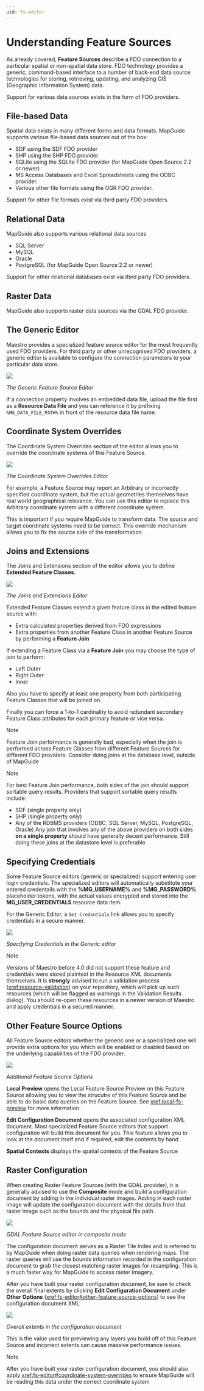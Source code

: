 ```yaml
---
uid: fs-editor
---
```


# Understanding Feature Sources

As already covered, **Feature Sources** describe a FDO connection to a particular spatial or non-spatial data store. FDO technology provides a generic, 
command-based interface to a number of back-end data source technologies for storing, retrieving, updating, and analyzing GIS (Geographic Information System) data.

Support for various data sources exists in the form of FDO providers.

## File-based Data

Spatial data exists in many different forms and data formats. MapGuide supports various file-based data sources out of the box:

 * SDF using the SDF FDO provider
 * SHP using the SHP FDO provider
 * SQLite using the SQLite FDO provider (for MapGuide Open Source 2.2 or newer)
 * MS Access Databases and Excel Spreadsheets using the ODBC provider.
 * Various other file formats using the OGR FDO provider.

Support for other file formats exist via third party FDO providers.

## Relational Data

MapGuide also supports various relational data sources

 * SQL Server
 * MySQL
 * Oracle
 * PostgreSQL (for MapGuide Open Source 2.2 or newer)

Support for other relational databases exist via third party FDO providers.

## Raster Data

MapGuide also supports raster data sources via the GDAL FDO provider.

## The Generic Editor

Maestro provides a specialized feature source editor for the most frequently used FDO providers. For third party or other unrecognised FDO providers, a generic editor is
available to configure the connection parameters to your particular data store.

![](../images/fs_generic.png)
   
   *The Generic Feature Source Editor*

If a connection property involves an embedded data file, upload the file first as a **Resource Data File** and you can reference it 
by prefixing `%MG_DATA_FILE_PATH%` in front of the resource data file name.

## Coordinate System Overrides

The Coordinate System Overrides section of the editor allows you to override the coordinate systems of this Feature Source. 

![](../images/fs_cs_overrides.png)
   
   *The Coordinate System Overrides Editor*

For example, a Feature Source may report an Arbitrary or incorrectly specified coordinate system, but the actual geometries themselves 
have real world geographical relevance. You can use this editor to replace this Arbitrary coordinate system with a different coordinate 
system. 

This is important if you require MapGuide to transform data. The source and target coordinate systems need to be correct. This override 
mechanism allows you to fix the source side of the transformation.

## Joins and Extensions

The Joins and Extensions section of the editor allows you to define **Extended Feature Classes**.

![](../images/fs_extensions.png)

   *The Joins and Extensions Editor*

Extended Feature Classes extend a given feature class in the edited feature source with:

 * Extra calculated properties derived from FDO expressions
 * Extra properties from another Feature Class in another Feature Source by performing a **Feature Join**
 
If extending a Feature Class via a **Feature Join** you may choose the type of join to perform:

 * Left Outer
 * Right Outer
 * Inner 
 
Also you have to specify at least one property from both participating Feature Classes that will be joined on.

Finally you can force a 1-to-1 cardinality to avoid redundant secondary Feature Class attributes for each primary feature or vice versa.

> [!NOTE]
> Feature Join performance is generally bad, especially when the join is performed across Feature Classes from different Feature Sources for different FDO providers. Consider doing joins at the database level, outside of MapGuide
    
> [!NOTE]
> For best Feature Join performance, both sides of the join should support sortable query results. Providers that support sortable query results include:
>  * SDF (single property only)
>  * SHP (single property only)
>  * Any of the RDBMS providers (ODBC, SQL Server, MySQL, PostgreSQL, Oracle)
> Any join that involves any of the above providers on both sides **on a single property** should have generally decent performance. Still doing these joins at the datastore level is preferable

## Specifying Credentials

Some Feature Source editors (generic or specialized) support entering user login credentials. The specialized editors will automatically substitute your entered credentails with the **%MG_USERNAME%** and
**%MG_PASSWORD%** placeholder tokens, with the actual values encrypted and stored into the **MG_USER_CREDENTIALS** resource data item.

For the Generic Editor, a `Set Credentials` link allows you to specify credentials in a secure manner.

![](../images/fs_generic_set_credentials.png)

   *Specifying Credentials in the Generic editor*

> [!NOTE]
> Versions of Maestro before 4.0 did not support these feature and credentials were stored plaintext in the Resource XML documents themselves. It is **strongly** advised to run a validation process (<xref:resource-validation>) on your
> repository, which will pick up such resources (which will be flagged as warnings in the Validation Results dialog). You should re-open these resources in a newer version of Maestro and apply credentials in a secured manner.

## Other Feature Source Options

All Feature Source editors whether the generic one or a specialized one will provide extra options for you which will be enabled or disabled based on the underlying capabilities of the FDO provider.

![](../images/fs_other_options.png)

   *Additional Feature Source Options*

**Local Preview** opens the Local Feature Source Preview on this Feature Source allowing you to view the strucutre of this Feature Source and be able to do basic data queries on the Feature Source. See <xref:local-fs-preview> for more information.

**Edit Configuration Document** opens the associated configuration XML document. Most specialized Feature Source editors that support configuration will build this document for you. This feature allows you to look at the document itself and if required, edit
the contents by hand

**Spatial Contexts** displays the spatial contexts of the Feature Source

## Raster Configuration

When creating Raster Feature Sources (with the GDAL provider), it is generally advised to use the **Composite** mode and build a configuration document by adding in the individual raster images. Adding in each raster image will update the
configuration document with the details from that raster image such as the bounds and the physical file path.

![](../images/fs_gdal_composite.png)

   *GDAL Feature Source editor in composite mode*

The configuration document serves as a Raster Tile Index and is referred to by MapGuide when doing raster data queries when rendering maps. The raster queries will use the bounds information recorded in the configuration document to grab the
closest matching raster images for resampling. This is a much faster way for MapGuide to access raster imagery.

After you have built your raster configuration document, be sure to check the overall final extents by clicking **Edit Configuration Document** under **Other Options** (<xref:fs-editor#other-feature-source-options>) to see the configuration document XML

![](../images/fs_gdal_configuration_document_extents.png)

   *Overall extents in the configuration document*

This is the value used for previewing any layers you build off of this Feature Source and incorrect extents can cause massive performance issues.
    
> [!NOTE]
> After you have built your raster configuration document, you should also apply <xref:fs-editor#coordinate-system-overrides> to ensure MapGuide will be reading this data under the correct coordinate system